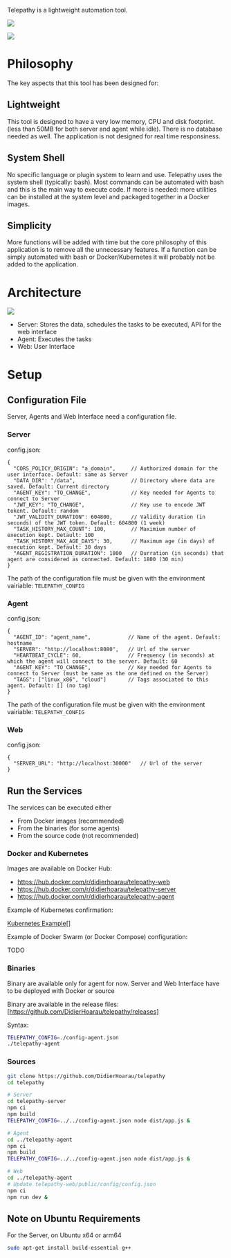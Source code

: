 Telepathy is a lightweight automation tool.

![](docs/images/telepathy_task_list.png?raw=true)

![](docs/images/telepathy_task_edit.png?raw=true)

# Philosophy

The key aspects that this tool has been designed for:

## Lightweight

This tool is designed to have a very low memory, CPU and disk footprint. (less than 50MB for both server and agent while idle). There is no database needed as well.
The application is not designed for real time responsiness.

## System Shell

No specific language or plugin system to learn and use. Telepathy uses the system shell (typically: bash). Most commands can be automated with bash and this is the main way to execute code. If more is needed: more utilities can be installed at the system level and packaged together in a Docker images.

## Simplicity

More functions will be added with time but the core philosophy of this application is to remove all the unnecessary features. If a function can be simply automated with bash or Docker/Kubernetes it will probably not be added to the application.

# Architecture

![](docs/images/architecture.png?raw=true)

- Server: Stores the data, schedules the tasks to be executed, API for the web interface
- Agent: Executes the tasks
- Web: User Interface

# Setup

## Configuration File

Server, Agents and Web Interface need a configuration file.

### Server

config.json:

```
{
  "CORS_POLICY_ORIGIN": "a_domain",     // Authorized domain for the user interface. Default: same as Server
  "DATA_DIR": "/data",                  // Directory where data are saved. Default: Current directory
  "AGENT_KEY": "TO_CHANGE",             // Key needed for Agents to connect to Server
  "JWT_KEY": "TO_CHANGE",               // Key use to encode JWT tokent. Default: random
  "JWT_VALIDITY_DURATION": 604800,      // Validity duration (in seconds) of the JWT token. Default: 604800 (1 week)
  "TASK_HISTORY_MAX_COUNT": 100,        // Maximium number of execution kept. Detault: 100
  "TASK_HISTORY_MAX_AGE_DAYS": 30,      // Maximum age (in days) of execution kept. Default: 30 days
  "AGENT_REGISTRATION_DURATION": 1800   // Durration (in seconds) that agent are considered as connected. Default: 1800 (30 min)
}
```

The path of the configuration file must be given with the environment vairiable: `TELEPATHY_CONFIG`

### Agent

config.json:

```
{
  "AGENT_ID": "agent_name",            // Name of the agent. Default: hostname
  "SERVER": "http://localhost:8080",   // Url of the server
  "HEARTBEAT_CYCLE": 60,               // Frequency (in seconds) at which the agent will connect to the server. Default: 60
  "AGENT_KEY": "TO_CHANGE",            // Key needed for Agents to connect to Server (must be same as the one defined on the Server)
  "TAGS": ["linux_x86", "cloud"]       // Tags associated to this agent. Default: [] (no tag)
}
```

The path of the configuration file must be given with the environment vairiable: `TELEPATHY_CONFIG`

### Web

config.json:

```
{
  "SERVER_URL": "http://localhost:30000"   // Url of the server
}
```

## Run the Services

The services can be executed either

- From Docker images (recommended)
- From the binaries (for some agents)
- From the source code (not recommended)

### Docker and Kubernetes

Images are available on Docker Hub:

- https://hub.docker.com/r/didierhoarau/telepathy-web
- https://hub.docker.com/r/didierhoarau/telepathy-server
- https://hub.docker.com/r/didierhoarau/telepathy-agent

Example of Kubernetes confirmation:

[Kubernetes Example](docs/example_kubernetes)[]

Example of Docker Swarm (or Docker Compose) configuration:

TODO

### Binaries

Binary are available only for agent for now. Server and Web Interface have to be deployed with Docker or source

Binary are available in the release files: [https://github.com/DidierHoarau/telepathy/releases]

Syntax:

```bash
TELEPATHY_CONFIG=./config-agent.json
./telepathy-agent

```

### Sources

```bash
git clone https://github.com/DidierHoarau/telepathy
cd telepathy

# Server
cd telepathy-server
npm ci
npm build
TELEPATHY_CONFIG=../../config-agent.json node dist/app.js &

# Agent
cd ../telepathy-agent
npm ci
npm build
TELEPATHY_CONFIG=../../config-agent.json node dist/app.js &

# Web
cd ../telepathy-agent
# Update telepathy-web/public/config/config.json
npm ci
npm run dev &
```

## Note on Ubuntu Requirements

For the Server, on Ubuntu x64 or arm64

```bash
sudo apt-get install build-essential g++
```
